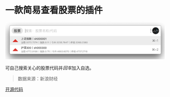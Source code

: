 # 一款简易查看股票的插件

![](screenshot.png)

可自己搜索关心的股票代码并*回车*加入自选。

> 数据来源：新浪财经

[开源代码](https://github.com/qinyongliang/stock-utools)